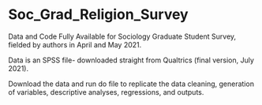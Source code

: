 # Soc_Grad_Religion_Survey

Data and Code Fully Available for Sociology Graduate Student Survey, fielded by authors in April and May 2021.

Data is an SPSS file- downloaded straight from Qualtrics (final version, July 2021). 

Download the data and run do file to replicate the data cleaning, generation of variables, descriptive analyses, regressions, and outputs. 
